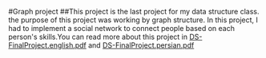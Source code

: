 #Graph project
##This project is the last project for my data structure class. the purpose of this project was working by graph structure.
In this project, I had to implement a social network to connect people based on each person's skills.You can read more about this project in [DS-FinalProject.english.pdf](https://github.com/SaraRaoufii/Graph-project/blob/6fa68866bf00c0bd9ae1d7a7d92811000dc38531/Graph%20project/DS-FinalProject.english.pdf) and [DS-FinalProject.persian.pdf](https://github.com/SaraRaoufii/Graph-project/blob/ffd5c83811aff548d7d8d3c85c139972d28008c8/Graph%20project/DS-FinalProject.english.pdf)
